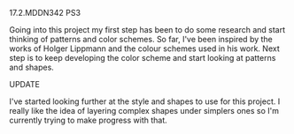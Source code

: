 17.2.MDDN342 PS3

Going into this project my first step has been to do some research and start thinking of patterns and color schemes. So far, I've been inspired by the works of Holger Lippmann and the colour schemes used in his work. Next step is to keep developing the color scheme and start looking at patterns and shapes.

UPDATE

I've started looking further at the style and shapes to use for this project. I really like the idea of layering complex shapes under simplers ones so I'm currently trying to make progress with that.
